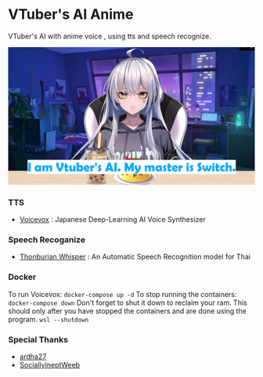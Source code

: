 # VTuber's AI Anime

VTuber's AI with anime voice , using tts and speech recognize.

<p align="center">
  <img src="assets/vtube.png" width="" alt="intro">
</p>

### TTS
<ul>
<li><a href="https://voicevox.hiroshiba.jp/">Voicevox</a><span> : Japanese Deep-Learning AI Voice Synthesizer</span></li>
</ul>

### Speech Recoganize
<ul>
<li><a href="https://github.com/biodatlab/whisper-th-demo">Thonburian Whisper</a><span> : An Automatic Speech Recognition model for Thai</span></li>
</ul>

### Docker



To run Voicevox:
```docker-compose up -d```
To stop running the containers:
```docker-compose down```
Don't forget to shut it down to reclaim your ram. This should only after you have stopped the containers and are done using the program.
```wsl --shutdown```


### Special Thanks
<ul>
<li>
<a href="https://github.com/ardha27">ardha27</a>
</li>
<li>
<a href="https://github.com/SociallyIneptWeeb">SociallyIneptWeeb</a>
</li>
</ul>



